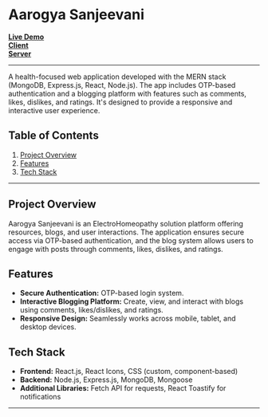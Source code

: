 # Aarogya Sanjeevani

**[Live Demo](https://aarogyasanjeevani.netlify.app/)** <br/>
**[Client](https://github.com/vaibhavshukla8318/homeopathy_client)** <br/>
**[Server](https://github.com/vaibhavshukla8318/homeopathy_server)**

---
A health-focused web application developed with the MERN stack (MongoDB, Express.js, React, Node.js). The app includes OTP-based authentication and a blogging platform with features such as comments, likes, dislikes, and ratings. It's designed to provide a responsive and interactive user experience.


## Table of Contents

1. [Project Overview](#project-overview)
2. [Features](#features)
3. [Tech Stack](#tech-stack)
---

## Project Overview
Aarogya Sanjeevani is an ElectroHomeopathy solution platform offering resources, blogs, and user interactions. The application ensures secure access via OTP-based authentication, and the blog system allows users to engage with posts through comments, likes, dislikes, and ratings.

## Features

- **Secure Authentication:** OTP-based login system.
- **Interactive Blogging Platform:** Create, view, and interact with blogs using comments, likes/dislikes, and ratings.
- **Responsive Design:** Seamlessly works across mobile, tablet, and desktop devices.
  
## Tech Stack

- **Frontend:** React.js, React Icons, CSS (custom, component-based)
- **Backend:** Node.js, Express.js, MongoDB, Mongoose
- **Additional Libraries:** Fetch API for requests, React Toastify for notifications

---

